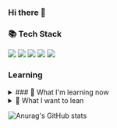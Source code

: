 ### Hi there 👋
<!--
**Eechul/Eechul** is a ✨ _special_ ✨ repository because its `README.md` (this file) appears on your GitHub profile.

Here are some ideas to get you started:

- 🔭 I’m currently working on ...
- 🌱 I’m currently learning ...
- 👯 I’m looking to collaborate on ...
- 🤔 I’m looking for help with ...
- 💬 Ask me about ...
- 📫 How to reach me: ...
- 😄 Pronouns: ...
- ⚡ Fun fact: ...
-->

### 📚 Tech Stack
<img src="https://img.shields.io/badge/Java-ED8B00?style=for-the-badge&logo=openjdk&logoColor=white"/>
<img src="https://img.shields.io/badge/Spring-6DB33F?style=for-the-badge&logo=spring&logoColor=white"/>
<img src="https://img.shields.io/badge/Amazon_AWS-232F3E?style=for-the-badge&logo=amazon-aws&logoColor=white"/>
<img src="https://img.shields.io/badge/GitHub-100000?style=for-the-badge&logo=github&logoColor=white"/>
<img src="https://img.shields.io/badge/GIT-E44C30?style=for-the-badge&logo=git&logoColor=white"/>


### Learning
<details>
<summary>
  ### 🔭 What I'm learning now
</summary>
  💬 I'm getting ready (testing)
</details>
<details>
<summary>
  🌱 What I want to lean
</summary>
  💬 I'm getting ready (testing)
</details>

![Anurag's GitHub stats](https://github-readme-stats.vercel.app/api?username=Eechul&count_private=true&show_icons=true&theme=dark)
